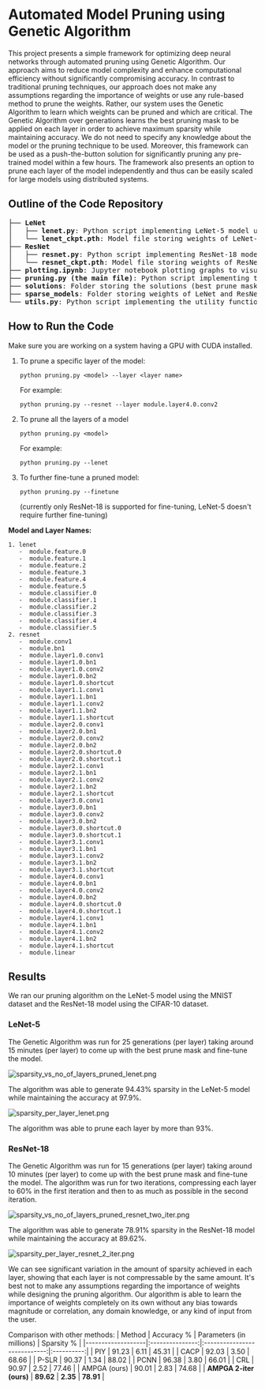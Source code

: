 # Automated Model Pruning using Genetic Algorithm

This project presents a simple framework for optimizing deep neural networks through automated pruning using Genetic Algorithm. Our approach aims to reduce model complexity and enhance computational efficiency without significantly compromising accuracy. In contrast to traditional pruning techniques, our approach does not make any assumptions regarding the importance of weights or use any rule-based method to prune the weights. Rather, our system uses the Genetic Algorithm to learn which weights can be pruned and which are critical. The Genetic Algorithm over generations learns the best pruning mask to be applied on each layer in order to achieve maximum sparsity while maintaining accuracy. We do not need to specify any knowledge about the model or the pruning technique to be used. Moreover, this framework can be used as a push-the-button solution for significantly pruning any pre-trained model within a few hours. The framework also presents an option to prune each layer of the model independently and thus can be easily scaled for large models using distributed systems. 

## Outline of the Code Repository
<pre>
├── <b>LeNet</b>
│   ├── <b>lenet.py</b>: Python script implementing LeNet-5 model using PyTorch
│   └── <b>lenet_ckpt.pth</b>: Model file storing weights of LeNet-5 model trained on MNIST dataset
├── <b>ResNet</b>
│   ├── <b>resnet.py</b>: Python script implementing ResNet-18 model using PyTorch
│   └── <b>resnet_ckpt.pth</b>: Model file storing weights of ResNet-18 model trained on CIFAR-10 dataset
├── <b>plotting.ipynb</b>: Jupyter notebook plotting graphs to visualize the obtained results
├── <b>pruning.py (the main file)</b>: Python script implementing the logic for automated pruning of neural networks using Genetic Algorithm
├── <b>solutions</b>: Folder storing the solutions (best prune masks) for LeNet and ResNet models
├── <b>sparse_models</b>: Folder storing weights of LeNet and ResNet models after applying the prune masks and retraining
└── <b>utils.py</b>: Python script implementing the utility functions required by the main code
</pre>


## How to Run the Code
Make sure you are working on a system having a GPU with CUDA installed.

1. To prune a specific layer of the model:
   ```
   python pruning.py <model> --layer <layer name>
   ```
   For example:
   ```
   python pruning.py --resnet --layer module.layer4.0.conv2
   ```
2. To prune all the layers of a model
   ```
   python pruning.py <model>
   ```
   For example:
   ```
   python pruning.py --lenet
   ```
3. To further fine-tune a pruned model:
   ```
   python pruning.py --finetune
   ```
   (currently only ResNet-18 is supported for fine-tuning, LeNet-5 doesn't require further fine-tuning)


**Model and Layer Names:**
```
1. lenet
   -  module.feature.0
   -  module.feature.1
   -  module.feature.2
   -  module.feature.3
   -  module.feature.4
   -  module.feature.5
   -  module.classifier.0
   -  module.classifier.1
   -  module.classifier.2
   -  module.classifier.3
   -  module.classifier.4
   -  module.classifier.5
2. resnet
   -  module.conv1
   -  module.bn1
   -  module.layer1.0.conv1
   -  module.layer1.0.bn1
   -  module.layer1.0.conv2
   -  module.layer1.0.bn2
   -  module.layer1.0.shortcut
   -  module.layer1.1.conv1
   -  module.layer1.1.bn1
   -  module.layer1.1.conv2
   -  module.layer1.1.bn2
   -  module.layer1.1.shortcut
   -  module.layer2.0.conv1
   -  module.layer2.0.bn1
   -  module.layer2.0.conv2
   -  module.layer2.0.bn2
   -  module.layer2.0.shortcut.0
   -  module.layer2.0.shortcut.1
   -  module.layer2.1.conv1
   -  module.layer2.1.bn1
   -  module.layer2.1.conv2
   -  module.layer2.1.bn2
   -  module.layer2.1.shortcut
   -  module.layer3.0.conv1
   -  module.layer3.0.bn1
   -  module.layer3.0.conv2
   -  module.layer3.0.bn2
   -  module.layer3.0.shortcut.0
   -  module.layer3.0.shortcut.1
   -  module.layer3.1.conv1
   -  module.layer3.1.bn1
   -  module.layer3.1.conv2
   -  module.layer3.1.bn2
   -  module.layer3.1.shortcut
   -  module.layer4.0.conv1
   -  module.layer4.0.bn1
   -  module.layer4.0.conv2
   -  module.layer4.0.bn2
   -  module.layer4.0.shortcut.0
   -  module.layer4.0.shortcut.1
   -  module.layer4.1.conv1
   -  module.layer4.1.bn1
   -  module.layer4.1.conv2
   -  module.layer4.1.bn2
   -  module.layer4.1.shortcut
   -  module.linear
```

## Results

We ran our pruning algorithm on the LeNet-5 model using the MNIST dataset and the ResNet-18 model using the CIFAR-10 dataset.

### LeNet-5
The Genetic Algorithm was run for 25 generations (per layer) taking around 15 minutes (per layer) to come up with the best prune mask and fine-tune the model.

![sparsity_vs_no_of_layers_pruned_lenet.png](https://github.com/Ruturaj-Godse/automated-model-pruning-using-genetic-algorithm/blob/main/results/sparsity_vs_no_of_layers_pruned_lenet.png)

The algorithm was able to generate 94.43% sparsity in the LeNet-5 model while maintaining the accuracy at 97.9%.

![sparsity_per_layer_lenet.png](https://github.com/Ruturaj-Godse/automated-model-pruning-using-genetic-algorithm/blob/main/results/sparsity_per_layer_lenet.png)

The algorithm was able to prune each layer by more than 93%. 

### ResNet-18
The Genetic Algorithm was run for 15 generations (per layer) taking around 10 minutes (per layer) to come up with the best prune mask and fine-tune the model. The algorithm was run for two iterations, compressing each layer to 60% in the first iteration and then to as much as possible in the second iteration.

![sparsity_vs_no_of_layers_pruned_resnet_two_iter.png](https://github.com/Ruturaj-Godse/automated-model-pruning-using-genetic-algorithm/blob/main/results/sparsity_vs_no_of_layers_pruned_resnet_two_iter.png)

The algorithm was able to generate 78.91% sparsity in the ResNet-18 model while maintaining the accuracy at 89.62%.

![sparsity_per_layer_resnet_2_iter.png](https://github.com/Ruturaj-Godse/automated-model-pruning-using-genetic-algorithm/blob/main/results/sparsity_per_layer_resnet_2_iter.png)

We can see significant variation in the amount of sparsity achieved in each layer, showing that each layer is not compressable by the same amount. It's best not to make any assumptions regarding the importance of weights while designing the pruning algorithm. Our algorithm is able to learn the importance of weights completely on its own without any bias towards magnitude or correlation, any domain knowledge, or any kind of input from the user.

Comparison with other methods:
| Method            | Accuracy %      | Parameters (in millions)     | Sparsity % |
|-------------------|:---------------:|:----------------------------:|:----------:|
| PIY            | 91.23           | 6.11                         | 45.31      |
| CACP          | 92.03           | 3.50                         | 68.66      |
| P-SLR        | 90.37           | 1.34                         | 88.02      |
| PCNN         | 96.38           | 3.80                         | 66.01      |
| CRL               | 90.97           | 2.52                         | 77.46      |
| AMPGA (ours)         | 90.01           | 2.83                         | 74.68      |
| **AMPGA 2-iter (ours)**  | **89.62**           | **2.35**                        | **78.91**      |

